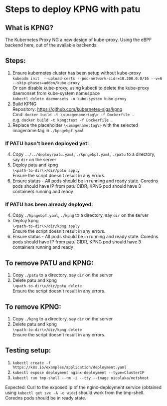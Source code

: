 # Steps to deploy KPNG with patu

## What is KPNG?

The Kubernetes Proxy NG a new design of kube-proxy. Using the eBPF backend here, out of the available backends.

## Steps:

1. Ensure kubernetes cluster has been setup without kube-proxy  
    `kubeadm init  --upload-certs --pod-network-cidr=10.200.0.0/16 --v=6 --skip-phases=addon/kube-proxy`  
    Or can disable kube-proxy, using kubectl to delete the kube-proxy daemonset from kube-system namespace  
    `kubectl delete daemonsets -n kube-system kube-proxy`  
2. Build KPNG  
    Repository: https://github.com/kubernetes-sigs/kpng  
    Cmd: `docker build -t \<imagename:tag\> -f Dockerfile .`    
        e.g. `docker build -t kpng:test -f Dockerfile .`  
3. Replace the placeholder `\<imagename:tag\>` with the selected imagename:tag in `./kpngebpf.yaml`  


### If PATU hasn't been deployed yet:  

4. Copy `../../deploy/patu.yaml`, `./kpngebpf.yaml`, `./patu` to a directory, say `dir` on the server  
5. Deploy patu and kpng  
    `\<path-to-dir\>/dir/patu apply`  
    Ensure the script doesn't result in any errors. 
6. Ensure status - All pods should be in running and ready state. Coredns pods should have IP from patu CIDR, KPNG pod should have 3 containers running and ready  


### If PATU has been already deployed:  

4. Copy `./kpngebpf.yaml`, `./kpng` to a directory, say `dir` on the server  
5. Deploy kpng  
    `\<path-to-dir\>/dir/kpng apply`  
    Ensure the script doesn't result in any errors. 
6. Ensure status - All pods should be in running and ready state. Coredns pods should have IP from patu CIDR, KPNG pod should have 3 containers running and ready  


## To remove PATU and KPNG:  

1. Copy `./patu` to a directory, say `dir` on the server  
2. Delete patu and kpng  
    `\<path-to-dir\>/dir/patu delete`  
    Ensure the script doesn't result in any errors. 


## To remove KPNG:  

1. Copy `./kpng` to a directory, say `dir` on the server  
2. Delete patu and kpng  
    `\<path-to-dir\>/dir/kpng delete`  
    Ensure the script doesn't result in any errors. 


## Testing setup:
1. `kubectl create -f https://k8s.io/examples/application/deployment.yaml`
2. `kubectl expose deployment nginx-deployment --type=ClusterIP`
3. `kubectl run tmp-shell --rm -i --tty --image nicolaka/netshoot`

Expected: Curl to the exposed ip of the nginx-deployment service (obtained using `kubectl get svc -A -o wide`) should work from the tmp-shell.
Coredns pods should be in ready state.